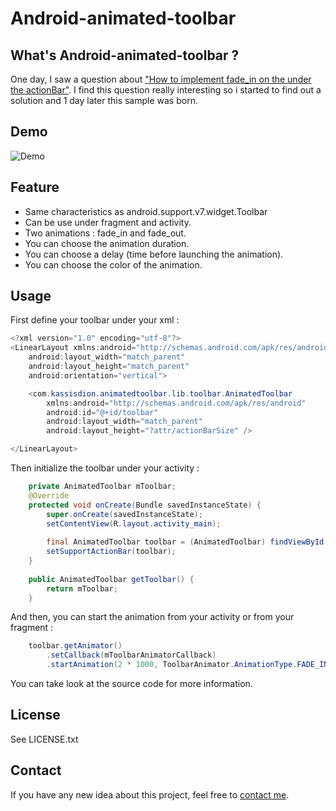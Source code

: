 # Android-animated-toolbar

## What's Android-animated-toolbar ?
One day, I saw a question about ["How to implement fade_in on the under the actionBar"](http://stackoverflow.com/a/32800153/5215998).
I find this question really interesting so i started to find out a solution and 1 day later this sample was born.

## Demo
![Demo](http://img11.hostingpics.net/pics/879507animatedToolbar.gif)

## Feature
* Same characteristics as android.support.v7.widget.Toolbar
* Can be use under fragment and activity.
* Two animations : fade_in and fade_out.
* You can choose the animation duration.
* You can choose a delay (time before launching the animation).
* You can choose the color of the animation.

## Usage
First define your toolbar under your xml :

```java
<?xml version="1.0" encoding="utf-8"?>
<LinearLayout xmlns:android="http://schemas.android.com/apk/res/android"
    android:layout_width="match_parent"
    android:layout_height="match_parent"
    android:orientation="vertical">

    <com.kassisdion.animatedtoolbar.lib.toolbar.AnimatedToolbar
        xmlns:android="http://schemas.android.com/apk/res/android"
        android:id="@+id/toolbar"
        android:layout_width="match_parent"
        android:layout_height="?attr/actionBarSize" />

</LinearLayout>
```

Then initialize the toolbar under your activity :

```java
    private AnimatedToolbar mToolbar;
    @Override
    protected void onCreate(Bundle savedInstanceState) {
        super.onCreate(savedInstanceState);
        setContentView(R.layout.activity_main);
        
        final AnimatedToolbar toolbar = (AnimatedToolbar) findViewById(R.id.toolbar);
        setSupportActionBar(toolbar);
    }
    
    public AnimatedToolbar getToolbar() {
        return mToolbar;
    }
```

And then, you can start the animation from your activity or from your fragment :

```java
    toolbar.getAnimator()
        .setCallback(mToolbarAnimatorCallback)
        .startAnimation(2 * 1000, ToolbarAnimator.AnimationType.FADE_IN);
```

You can take look at the source code for more information.

## License
See  LICENSE.txt

## Contact
If you have any new idea about this project, feel free to [contact me](mailto:florian.faisant@gmail.com).
